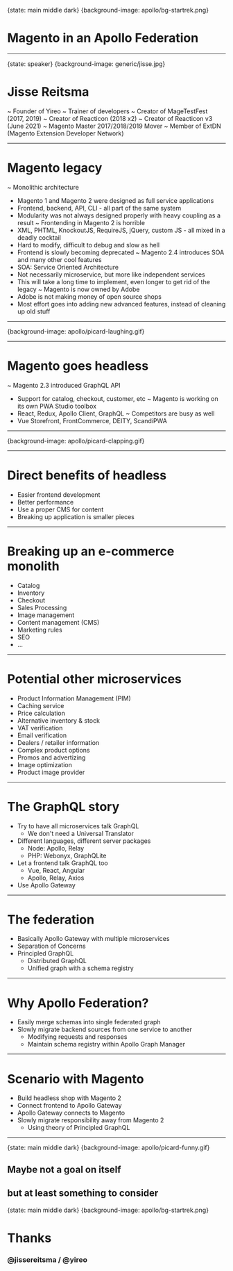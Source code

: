 {state: main middle dark}
{background-image: apollo/bg-startrek.png}
# Magento in an Apollo Federation

---
{state: speaker}
{background-image: generic/jisse.jpg}
# Jisse Reitsma
~ Founder of Yireo
~ Trainer of developers
~ Creator of MageTestFest (2017, 2019)
~ Creator of Reacticon (2018 x2)
~ Creator of Reacticon v3 (June 2021)
~ Magento Master 2017/2018/2019 Mover
~ Member of ExtDN (Magento Extension Developer Network)

---
# Magento legacy
~ Monolithic architecture
  - Magento 1 and Magento 2 were designed as full service applications
  - Frontend, backend, API, CLI - all part of the same system
  - Modularity was not always designed properly with heavy coupling as a result
~ Frontending in Magento 2 is horrible
  - XML, PHTML, KnockoutJS, RequireJS, jQuery, custom JS - all mixed in a deadly cocktail
  - Hard to modify, difficult to debug and slow as hell
  - Frontend is slowly becoming deprecated
~ Magento 2.4 introduces SOA and many other cool features
  - SOA: Service Oriented Architecture
  - Not necessarily microservice, but more like independent services
  - This will take a long time to implement, even longer to get rid of the legacy
~ Magento is now owned by Adobe
  - Adobe is not making money of open source shops
  - Most effort goes into adding new advanced features, instead of cleaning up old stuff

---
{background-image: apollo/picard-laughing.gif}

---
# Magento goes headless
~ Magento 2.3 introduced GraphQL API
  - Support for catalog, checkout, customer, etc
~ Magento is working on its own PWA Studio toolbox
  - React, Redux, Apollo Client, GraphQL
~ Competitors are busy as well
  - Vue Storefront, FrontCommerce, DEITY, ScandiPWA

---
{background-image: apollo/picard-clapping.gif}

---
# Direct benefits of headless
- Easier frontend development
- Better performance
- Use a proper CMS for content
- Breaking up application is smaller pieces

---
# Breaking up an e-commerce monolith
- Catalog
- Inventory
- Checkout
- Sales Processing
- Image management
- Content management (CMS)
- Marketing rules
- SEO
- ...

---
# Potential other microservices
- Product Information Management (PIM)
- Caching service
- Price calculation
- Alternative inventory & stock
- VAT verification
- Email verification
- Dealers / retailer information
- Complex product options
- Promos and advertizing
- Image optimization
- Product image provider

---
# The GraphQL story
- Try to have all microservices talk GraphQL
  - We don't need a Universal Translator
- Different languages, different server packages
  - Node: Apollo, Relay
  - PHP: Webonyx, GraphQLite
- Let a frontend talk GraphQL too
  - Vue, React, Angular
  - Apollo, Relay, Axios
- Use Apollo Gateway

---
# The federation
- Basically Apollo Gateway with multiple microservices
- Separation of Concerns
- Principled GraphQL
  - Distributed GraphQL
  - Unified graph with a schema registry

---
# Why Apollo Federation?
- Easily merge schemas into single federated graph
- Slowly migrate backend sources from one service to another
  - Modifying requests and responses
  - Maintain schema registry within Apollo Graph Manager

---
# Scenario with Magento
- Build headless shop with Magento 2
- Connect frontend to Apollo Gateway
- Apollo Gateway connects to Magento
- Slowly migrate responsibility away from Magento 2
  - Using theory of Principled GraphQL

---
{state: main middle dark}
{background-image: apollo/picard-funny.gif}
## Maybe not a goal on itself
## but at least something to consider

{state: main middle dark}
{background-image: apollo/bg-startrek.png}
# Thanks
### @jissereitsma / @yireo
